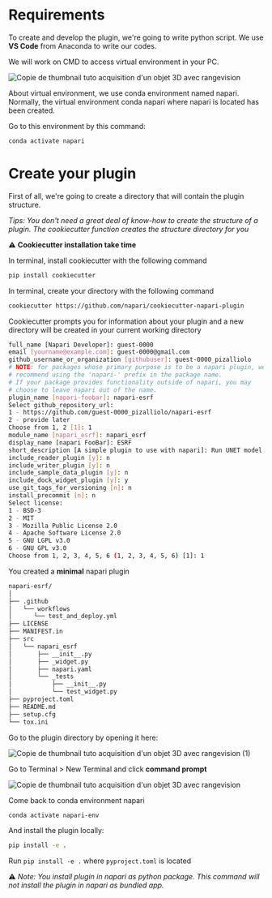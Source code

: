# Requirements

To create and develop the plugin, we're going to write python script. We use **VS Code** from Anaconda to write our codes.

We will work on CMD to access virtual environment in your PC.

![Copie de thumbnail tuto acquisition d'un objet 3D avec rangevision](https://github.com/hereariim/IPPN_napari/assets/93375163/0432691b-cc89-4a57-81f9-543d1058fc53)

 About virtual environment, we use conda environment named napari. Normally, the virtual environment conda napari where napari is located has been created. 

Go to this environment by this command:

```bash
conda activate napari
```

# Create your plugin

First of all, we're going to create a directory that will contain the plugin structure. 

*Tips: You don't need a great deal of know-how to create the structure of a plugin. The cookiecutter function creates the structure directory for you*

⚠️ **Cookiecutter installation take time**

In terminal, install cookiecutter with the following command

```bash
pip install cookiecutter
```

In terminal, create your directory with the following command

```bash
cookiecutter https://github.com/napari/cookiecutter-napari-plugin
```

Cookiecutter prompts you for information about your plugin and a new directory will be created in your current working directory

```bash
full_name [Napari Developer]: guest-0000
email [yourname@example.com]: guest-0000@gmail.com
github_username_or_organization [githubuser]: guest-0000_pizalliolo
# NOTE: for packages whose primary purpose is to be a napari plugin, we
# recommend using the 'napari-' prefix in the package name.
# If your package provides functionality outside of napari, you may
# choose to leave napari out of the name.
plugin_name [napari-foobar]: napari-esrf
Select github_repository_url:
1 - https://github.com/guest-0000_pizalliolo/napari-esrf
2 - provide later
Choose from 1, 2 [1]: 1
module_name [napari_esrf]: napari_esrf
display_name [napari FooBar]: ESRF
short_description [A simple plugin to use with napari]: Run UNET model
include_reader_plugin [y]: n
include_writer_plugin [y]: n
include_sample_data_plugin [y]: n
include_dock_widget_plugin [y]: y
use_git_tags_for_versioning [n]: n
install_precommit [n]: n
Select license:
1 - BSD-3
2 - MIT
3 - Mozilla Public License 2.0
4 - Apache Software License 2.0
5 - GNU LGPL v3.0
6 - GNU GPL v3.0
Choose from 1, 2, 3, 4, 5, 6 (1, 2, 3, 4, 5, 6) [1]: 1
```

You created a **minimal** napari plugin

```bash
napari-esrf/
│
├── .github
│   └── workflows
│      └── test_and_deploy.yml
├── LICENSE
├── MANIFEST.in
├── src
│   └── napari_esrf
│       ├── __init__.py
│       ├── _widget.py
│       ├── napari.yaml
│       └── _tests
│           ├── __init__.py
│           └── test_widget.py
├── pyproject.toml
├── README.md
├── setup.cfg
└── tox.ini
```

Go to the plugin directory by opening it here:

![Copie de thumbnail tuto acquisition d'un objet 3D avec rangevision (1)](https://github.com/hereariim/IPPN_napari/assets/93375163/080b560f-6f7d-4543-8d6c-c34ea88e6738)

Go to Terminal > New Terminal and click **command prompt**


![Copie de thumbnail tuto acquisition d'un objet 3D avec rangevision](https://github.com/hereariim/IPPN_napari/assets/93375163/0432691b-cc89-4a57-81f9-543d1058fc53)

Come back to conda environment napari

```bash
conda activate napari-env
```

And install the plugin locally:

```bash
pip install -e .
```

Run `pip install -e .` where `pyproject.toml` is located

⚠️ *Note: You install plugin in napari as python package. This command will not install the plugin in napari as bundled app.*

